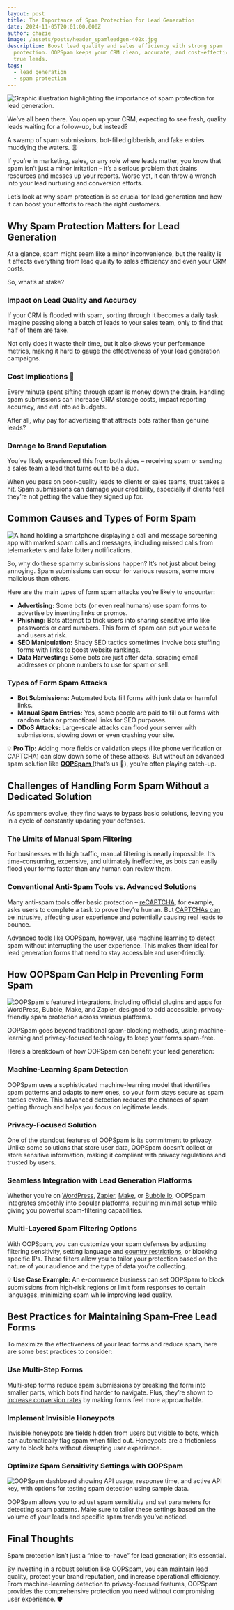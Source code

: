 ```yaml
---
layout: post
title: The Importance of Spam Protection for Lead Generation
date: 2024-11-05T20:01:00.000Z
author: chazie
image: /assets/posts/header_spamleadgen-402x.jpg
description: Boost lead quality and sales efficiency with strong spam
  protection. OOPSpam keeps your CRM clean, accurate, and cost-effective for
  true leads.
tags:
  - lead generation
  - spam protection
---
```

![Graphic illustration highlighting the importance of spam protection for lead generation.](/blog/assets/posts/header_spamleadgen-402x.jpg "The Importance of Spam Protection for Lead Generation")

We’ve all been there. You open up your CRM, expecting to see fresh, quality leads waiting for a follow-up, but instead? 

A swamp of spam submissions, bot-filled gibberish, and fake entries muddying the waters. 😩 

If you’re in marketing, sales, or any role where leads matter, you know that spam isn’t just a minor irritation – it’s a serious problem that drains resources and messes up your reports. Worse yet, it can throw a wrench into your lead nurturing and conversion efforts.

Let’s look at why spam protection is so crucial for lead generation and how it can boost your efforts to reach the right customers.

## Why Spam Protection Matters for Lead Generation

At a glance, spam might seem like a minor inconvenience, but the reality is it affects everything from lead quality to sales efficiency and even your CRM costs. 

So, what’s at stake?

### Impact on Lead Quality and Accuracy

If your CRM is flooded with spam, sorting through it becomes a daily task. Imagine passing along a batch of leads to your sales team, only to find that half of them are fake. 

Not only does it waste their time, but it also skews your performance metrics, making it hard to gauge the effectiveness of your lead generation campaigns.

### Cost Implications 💸

Every minute spent sifting through spam is money down the drain. Handling spam submissions can increase CRM storage costs, impact reporting accuracy, and eat into ad budgets. 

After all, why pay for advertising that attracts bots rather than genuine leads? 

### Damage to Brand Reputation

You’ve likely experienced this from both sides – receiving spam or sending a sales team a lead that turns out to be a dud.

When you pass on poor-quality leads to clients or sales teams, trust takes a hit. Spam submissions can damage your credibility, especially if clients feel they’re not getting the value they signed up for.

## Common Causes and Types of Form Spam

![A hand holding a smartphone displaying a call and message screening app with marked spam calls and messages, including missed calls from telemarketers and fake lottery notifications.](/blog/assets/posts/spam-detection.jpg "Spam Detection")

So, why do these spammy submissions happen? It’s not just about being annoying. Spam submissions can occur for various reasons, some more malicious than others. 

Here are the main types of form spam attacks you’re likely to encounter:

* **Advertising:** Some bots (or even real humans) use spam forms to advertise by inserting links or promos.
* **Phishing:** Bots attempt to trick users into sharing sensitive info like passwords or card numbers. This form of spam can put your website and users at risk.
* **SEO Manipulation:** Shady SEO tactics sometimes involve bots stuffing forms with links to boost website rankings.
* **Data Harvesting:** Some bots are just after data, scraping email addresses or phone numbers to use for spam or sell.

### Types of Form Spam Attacks

* **Bot Submissions:** Automated bots fill forms with junk data or harmful links.
* **Manual Spam Entries:** Yes, some people are paid to fill out forms with random data or promotional links for SEO purposes.
* **DDoS Attacks:** Large-scale attacks can flood your server with submissions, slowing down or even crashing your site.

💡 **Pro Tip:** Adding more fields or validation steps (like phone verification or CAPTCHA) can slow down some of these attacks. But without an advanced spam solution like **[OOPSpam ](https://www.oopspam.com/)**(that’s us 👋), you’re often playing catch-up.

## Challenges of Handling Form Spam Without a Dedicated Solution

As spammers evolve, they find ways to bypass basic solutions, leaving you in a cycle of constantly updating your defenses.

### The Limits of Manual Spam Filtering

For businesses with high traffic, manual filtering is nearly impossible. It’s time-consuming, expensive, and ultimately ineffective, as bots can easily flood your forms faster than any human can review them.

### Conventional Anti-Spam Tools vs. Advanced Solutions

Many anti-spam tools offer basic protection – [reCAPTCHA](https://www.google.com/recaptcha/about/), for example, asks users to complete a task to prove they’re human. But [CAPTCHAs can be intrusive](https://www.oopspam.com/blog/recaptcha-performance-analyses), affecting user experience and potentially causing real leads to bounce. 

Advanced tools like OOPSpam, however, use machine learning to detect spam without interrupting the user experience. This makes them ideal for lead generation forms that need to stay accessible and user-friendly.

## How OOPSpam Can Help in Preventing Form Spam

![OOPSpam's featured integrations, including official plugins and apps for WordPress, Bubble, Make, and Zapier, designed to add accessible, privacy-friendly spam protection across various platforms.](/blog/assets/posts/importance-of-spam-protection.png "OOPSpam Integrations")

OOPSpam goes beyond traditional spam-blocking methods, using machine-learning and privacy-focused technology to keep your forms spam-free. 

Here’s a breakdown of how OOPSpam can benefit your lead generation:

### Machine-Learning Spam Detection

OOPSpam uses a sophisticated machine-learning model that identifies spam patterns and adapts to new ones, so your form stays secure as spam tactics evolve. This advanced detection reduces the chances of spam getting through and helps you focus on legitimate leads.

### Privacy-Focused Solution

One of the standout features of OOPSpam is its commitment to privacy. Unlike some solutions that store user data, OOPSpam doesn’t collect or store sensitive information, making it compliant with privacy regulations and trusted by users.

### Seamless Integration with Lead Generation Platforms

Whether you’re on [WordPress](https://www.oopspam.com/wordpress), [Zapier](https://zapier.com/apps/oopspam/integrations), [Make](https://www.make.com/en/integrations/oopspam-anti-spam), or [Bubble.io](https://bubble.io/plugin/oopspam-spam-detection-1582908608700x936823858020745200), OOPSpam integrates smoothly into popular platforms, requiring minimal setup while giving you powerful spam-filtering capabilities.

### Multi-Layered Spam Filtering Options

With OOPSpam, you can customize your spam defenses by adjusting filtering sensitivity, setting language and [country restrictions](https://www.oopspam.com/blog/blocking-countries-from-accessing-your-website-using-cloudflare), or blocking specific IPs. These filters allow you to tailor your protection based on the nature of your audience and the type of data you’re collecting.

💡 **Use Case Example:** An e-commerce business can set OOPSpam to block submissions from high-risk regions or limit form responses to certain languages, minimizing spam while improving lead quality.

## Best Practices for Maintaining Spam-Free Lead Forms

To maximize the effectiveness of your lead forms and reduce spam, here are some best practices to consider:

### Use Multi-Step Forms

Multi-step forms reduce spam submissions by breaking the form into smaller parts, which bots find harder to navigate. Plus, they’re shown to [increase conversion rates](https://www.oopspam.com/blog/12-simple-ways-to-increase-form-conversion-rate) by making forms feel more approachable.

### Implement Invisible Honeypots

[Invisible honeypots](https://www.oopspam.com/blog/ways-to-stop-spam#honeypot-filter-spam-with-a-hidden-field) are fields hidden from users but visible to bots, which can automatically flag spam when filled out. Honeypots are a frictionless way to block bots without disrupting user experience.

### Optimize Spam Sensitivity Settings with OOPSpam

![OOPSpam dashboard showing API usage, response time, and active API key, with options for testing spam detection using sample data.](/blog/assets/posts/oopspam-dashboard-.png "OOPSpam Dashboard")

OOPSpam allows you to adjust spam sensitivity and set parameters for detecting spam patterns. Make sure to tailor these settings based on the volume of your leads and specific spam trends you’ve noticed.

## Final Thoughts

Spam protection isn’t just a “nice-to-have” for lead generation; it’s essential. 

By investing in a robust solution like OOPSpam, you can maintain lead quality, protect your brand reputation, and increase operational efficiency. From machine-learning detection to privacy-focused features, OOPSpam provides the comprehensive protection you need without compromising user experience. 🛡️
